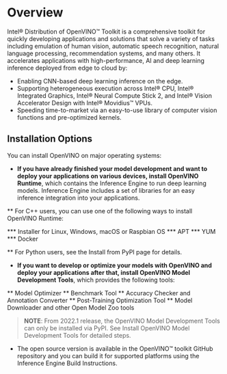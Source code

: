 # Overview

Intel® Distribution of OpenVINO™ Toolkit is a comprehensive toolkit for quickly developing applications and solutions that solve a variety of tasks including emulation of human vision, automatic speech recognition, natural language processing, recommendation systems, and many others. It accelerates applications with high-performance, AI and deep learning inference deployed from edge to cloud by:

* Enabling CNN-based deep learning inference on the edge.
* Supporting heterogeneous execution across Intel® CPU, Intel® Integrated Graphics, Intel® Neural Compute Stick 2, and Intel® Vision Accelerator Design with Intel® Movidius™ VPUs.
* Speeding time-to-market via an easy-to-use library of computer vision functions and pre-optimized kernels.

## Installation Options

You can install OpenVINO on major operating systems:

* **If you have already finished your model development and want to deploy your applications on various devices, install OpenVINO Runtime**, which contains the Inference Engine to run deep learning models. Inference Engine includes a set of libraries for an easy inference integration into your applications.

** For C++ users, you can use one of the following ways to install OpenVINO Runtime:

*** Installer for Linux, Windows, macOS or Raspbian OS
*** APT
*** YUM
*** Docker

** For Python users, see the Install from PyPI page for details.

* **If you want to develop or optimize your models with OpenVINO and deploy your applications after that, install OpenVINO Model Development Tools**, which provides the following tools:

** Model Optimizer
** Benchmark Tool
** Accuracy Checker and Annotation Converter
** Post-Training Optimization Tool
** Model Downloader and other Open Model Zoo tools
> **NOTE**: From 2022.1 release, the OpenVINO Model Development Tools can only be installed via PyPI. See Install OpenVINO Model Development Tools for detailed steps.

* The open source version is available in the OpenVINO™ toolkit GitHub repository and you can build it for supported platforms using the Inference Engine Build Instructions.
